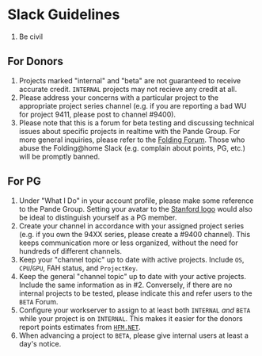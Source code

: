 Slack Guidelines
================

 1. Be civil

For Donors
----------

 1. Projects marked "internal" and "beta" are not guaranteed to receive accurate credit. `INTERNAL` projects may not recieve any credit at all.
 1. Please address your concerns with a particular project to the appropriate project series channel (e.g. if you are reporting a bad WU for project 9411, please post to channel #9400).
 1. Please note that this is a forum for beta testing and discussing technical issues about specific projects in realtime with the Pande Group. For more general inquiries, please refer to the [Folding Forum](https://foldingforum.org/). Those who abuse the Folding@home Slack (e.g. complain about points, PG, etc.) will be promptly banned.


For PG
------

 1. Under "What I Do" in your account profile, please make some reference to the Pande Group. Setting your avatar to the [Stanford logo](http://logonoid.com/images/stanford-university-logo.png) would also be ideal to distinguish yourself as a PG member.
 1. Create your channel in accordance with your assigned project series (e.g. if you own the 94XX series, please create a #9400 channel). This keeps communication more or less organized, without the need for hundreds of different channels.
 1. Keep your "channel topic" up to date with active projects. Include
    `OS`, `CPU`/`GPU`, FAH status, and `ProjectKey`.
 1. Keep the general "channel topic" up to date with your 
    active projects. Include the same information as in #2. Conversely, if there are no internal projects to be tested, please indicate this and refer users to the `BETA` Forum.
 1. Configure your workserver to assign to at least both `INTERNAL` _and_ `BETA` while your project is on `INTERNAL`. This makes it easier for the donors report points estimates from [`HFM.NET`](https://code.google.com/archive/p/hfm-net/).
 1. When advancing a project to `BETA`, please give internal users at least a day's notice.
